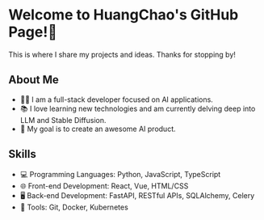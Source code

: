 # Welcome to HuangChao's GitHub Page!👏

This is where I share my projects and ideas. Thanks for stopping by!

## About Me

- 👨‍💻 I am a full-stack developer focused on AI applications.
- 📚 I love learning new technologies and am currently delving deep into LLM and Stable Diffusion.
- 🌱 My goal is to create an awesome AI product.

## Skills

- 💻 Programming Languages: Python, JavaScript, TypeScript
- 🌐 Front-end Development: React, Vue, HTML/CSS
- 🖥️ Back-end Development: FastAPI, RESTful APIs, SQLAlchemy, Celery
- 🔧 Tools: Git, Docker, Kubernetes
